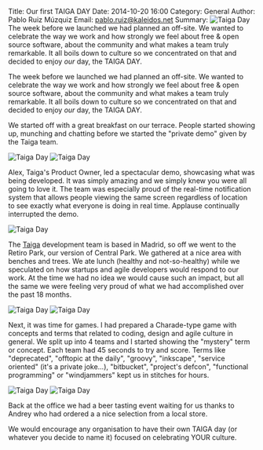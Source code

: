 Title: Our first TAIGA DAY
Date: 2014-10-20 16:00
Category: General
Author: Pablo Ruiz Múzquiz
Email: pablo.ruiz@kaleidos.net
Summary: ![Taiga Day](/images/2014-10-20_taiga-day/02.jpg) The week before we launched we had planned an off-site. We wanted to celebrate the way we work and how strongly we feel about free & open source software, about the community and what makes a team truly remarkable. It all boils down to culture so we concentrated on that and decided to enjoy _our_ day, the TAIGA DAY.

The week before we launched we had planned an off-site. We wanted to celebrate the way we work and how strongly we feel about free & open source software, about the community and what makes a team truly remarkable. It all boils down to culture so we concentrated on that and decided to enjoy _our_ day, the TAIGA DAY.

We started off with a great breakfast on our terrace. People started showing up, munching and chatting before we started the "private demo" given by the Taiga team.

![Taiga Day]({filename}/images/2014-10-20_taiga-day/07.jpg)
![Taiga Day]({filename}/images/2014-10-20_taiga-day/01.jpg)

Alex, Taiga's Product Owner, led a spectacular demo, showcasing what was being developed. It was simply amazing and we simply knew you were all going to love it. The team was especially proud of the real-time notification system that allows people viewing the same screen regardless of location to see exactly what everyone is doing in real time. Applause continually interrupted the demo.

![Taiga Day]({filename}/images/2014-10-20_taiga-day/02.jpg)

The [Taiga][taiga] development team is based in Madrid, so off we went to the Retiro Park, our version of Central Park. We gathered at a nice area with benches and trees. We ate lunch (healthy and not-so-healthy) while we speculated on how startups and agile developers would respond to our work. At the time we had no idea we would cause such an impact, but all the same we were feeling very proud of what we had accomplished over the past 18 months.

![Taiga Day]({filename}/images/2014-10-20_taiga-day/03.jpg)
![Taiga Day]({filename}/images/2014-10-20_taiga-day/04.jpg)

Next, it was time for games. I had prepared a Charade-type game with concepts and terms that related to coding, design and agile culture in general. We split up into 4 teams and I started showing the "mystery" term or concept. Each team had 45 seconds to try and score. Terms like "deprecated", "offtopic at the daily", "groovy", "inkscape", "service oriented" (it's a private joke...), "bitbucket", "project's defcon", "functional programming" or "windjammers" kept us in stitches for hours.

![Taiga Day]({filename}/images/2014-10-20_taiga-day/05.jpg)
![Taiga Day]({filename}/images/2014-10-20_taiga-day/06.jpg)

Back at the office we had a beer tasting event waiting for us thanks to Andrey who had ordered a a nice selection from a local store.

We would encourage any organisation to have their own TAIGA day (or whatever you decide to name it) focused on celebrating YOUR culture.

[taiga]: https://taiga.io "Taiga.io"
